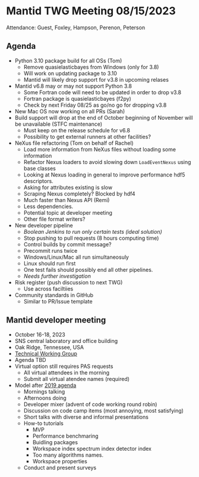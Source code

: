 
# Mantid TWG Meeting 08/15/2023
Attendance: Guest, Foxley, Hampson, Perenon, Peterson

## Agenda
- Python 3.10 package build for all OSs (Tom)
  - Remove quasielasticbayes from Windows (only for 3.8)
  - Will work on updating package to 3.10
  - Mantid will likely drop support for v3.8 in upcoming relases
- Mantid v6.8 may or may not support Python 3.8
  - Some Fortran code will need to be updated in order to drop v3.8
  - Fortran package is quasielasticbayes (f2py)
  - Check by next Friday 08/25 as go/no go for dropping v3.8
- New Mac OS now working on all PRs (Sarah)
- Build support will drop at the end of October beginning of November will be unavailable (STFC maintenance)
  - Must keep on the release schedule for v6.8
  - Possibility to get external runners at other facilities?
- NeXus file refactoring (Tom on behalf of Rachel)
  - Load more information from NeXus files without loading some information
  - Refactor Nexus loaders to avoid slowing down `LoadEventNexus` using base classes
  - Looking at Nexus loading in general to improve performance hdf5 descriptors.
  - Asking for attributes existing is slow
  - Scraping Nexus completely? Blocked by hdf4
  - Much faster than Nexus API (Remi)
  - Less dependencies.
  - Potential topic at developer meeting
  - Other file format writers?
- New developer pipeline
  - *Boolean Jenkins to run only certain tests (ideal solution)*
  - Stop pushing to pull requests (8 hours computing time)
  - Control builds by commit message?
  - Precommit runs twice
  - Windows/Linux/Mac all run simultaneosuly
  - Linux should run first
  - One test fails should possibly end all other pipelines.
  - *Needs further investigation*
- Risk register (push discussion to next TWG)
  - Use across faciltiies
- Community standards in GitHub
  - Similar to PR/Issue template

## Mantid developer meeting
- October 16-18, 2023
- SNS central laboratory and office building
- Oak Ridge, Tennessee, USA
- [Technical Working Group](https://github.com/mantidproject/governance/tree/main/technical-working-group)
- Agenda TBD
- Virtual option still requires PAS requests
   - All virtual attendees in the morning
   - Submit all virtual atendee names (required)
- Model after [2019 agenda](https://archive.mantidproject.org/Category_Developer_Workshop_2019.html)
  - Mornings talking
  - Afternoons doing
  - Developer mixer (advent of code working round robin)
  - Discussion on code camp items (most annoying, most satisfying)
  - Short talks with diverse and informal presentations
  - How-to tutorials
    - MVP
    - Performance benchmaring
    - Buidling packages
    - Workspace index spectrum index detector index
    - Too many algorithms names.
    - Workspace properties
  - Conduct and present surveys
